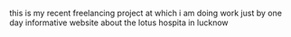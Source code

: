 this is my recent freelancing project at which i am doing work just by one day
informative website about the lotus hospita in lucknow
